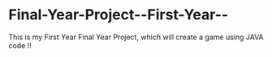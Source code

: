# Final-Year-Project--First-Year--
This is my First Year Final Year Project, which will create a game using JAVA code !!
